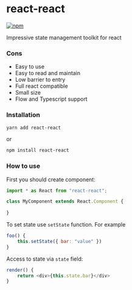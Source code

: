 # react-react

[![npm](https://img.shields.io/npm/v/react-react.svg?style=flat-square)](https://www.npmjs.com/package/react-react)

Impressive state management toolkit for react

### Cons
* Easy to use
* Easy to read and maintain
* Low barrier to entry
* Full react compatible
* Small size
* Flow and Typescript support

### Installation

```bash
yarn add react-react
```

or 

```bash
npm install react-react
```

### How to use

First you should create component:

```javascript
import * as React from "react-react";

class MyComponent extends React.Component {
    
}
```

To set state use `setState` function. For example

```javascript
foo() {
    this.setState({ bar: "value" })
}
```

Access to state via `state` field:

```javascript
render() {
    return <div>{this.state.bar}</div>
}
```
